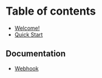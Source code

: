 # Table of contents

* [Welcome!](README.md)
* [Quick Start](quick-start.md)

## Documentation

* [Webhook](webhook.md)


